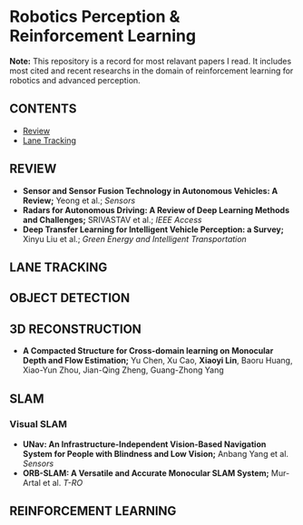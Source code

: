 # Robotics Perception & Reinforcement Learning
**Note:** This repository is a record for most relavant papers I read. It includes most cited and recent researchs in the domain of reinforcement learning for robotics and advanced perception.

## CONTENTS

- [Review](#review)
- [Lane Tracking](#lane-tracking)
 
## REVIEW

- **Sensor and Sensor Fusion Technology in Autonomous Vehicles: A Review;** Yeong et al.; *Sensors*
- **Radars for Autonomous Driving: A Review of Deep Learning Methods and Challenges;** SRIVASTAV et al.; *IEEE Access*
- **Deep Transfer Learning for Intelligent Vehicle Perception: a Survey;** Xinyu Liu et al.; *Green Energy and Intelligent Transportation*

## LANE TRACKING

## OBJECT DETECTION

## 3D RECONSTRUCTION

- **A Compacted Structure for Cross-domain learning on Monocular Depth and Flow Estimation;** Yu Chen, Xu Cao, **Xiaoyi Lin**, Baoru Huang, Xiao-Yun Zhou, Jian-Qing Zheng, Guang-Zhong Yang

## SLAM

### Visual SLAM

- **UNav: An Infrastructure-Independent Vision-Based Navigation System for People with Blindness and Low Vision;** Anbang Yang et al. *Sensors*
- **ORB-SLAM: A Versatile and Accurate Monocular SLAM System;** Mur-Artal et al. *T-RO*

## REINFORCEMENT LEARNING
